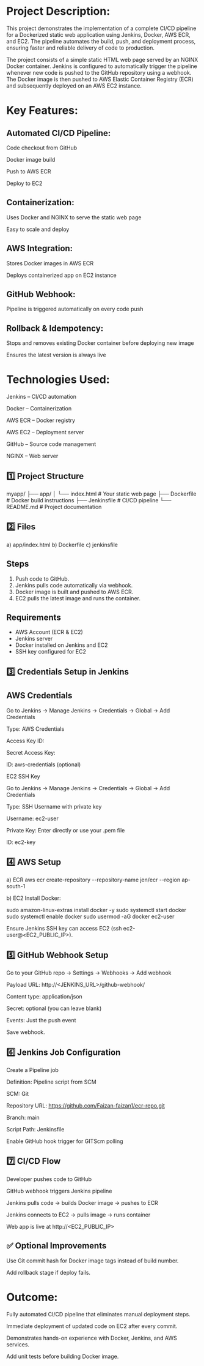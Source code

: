
# Project Description:

This project demonstrates the implementation of a complete CI/CD pipeline for a Dockerized static web application using Jenkins, Docker, AWS ECR, and EC2. The pipeline automates the build, push, and deployment process, ensuring faster and reliable delivery of code to production.

The project consists of a simple static HTML web page served by an NGINX Docker container. Jenkins is configured to automatically trigger the pipeline whenever new code is pushed to the GitHub repository using a webhook. The Docker image is then pushed to AWS Elastic Container Registry (ECR) and subsequently deployed on an AWS EC2 instance.

# Key Features:

## Automated CI/CD Pipeline:

Code checkout from GitHub

Docker image build

Push to AWS ECR

Deploy to EC2

## Containerization:

Uses Docker and NGINX to serve the static web page

Easy to scale and deploy

## AWS Integration:

Stores Docker images in AWS ECR

Deploys containerized app on EC2 instance

## GitHub Webhook:

Pipeline is triggered automatically on every code push

## Rollback & Idempotency:

Stops and removes existing Docker container before deploying new image

Ensures the latest version is always live

# Technologies Used:

Jenkins – CI/CD automation

Docker – Containerization

AWS ECR – Docker registry

AWS EC2 – Deployment server

GitHub – Source code management

NGINX – Web server



## 1️⃣ Project Structure

myapp/
├── app/
│   └── index.html        # Your static web page
├── Dockerfile            # Docker build instructions
├── Jenkinsfile           # CI/CD pipeline
└── README.md             # Project documentation



## 2️⃣ Files

a) app/index.html
b) Dockerfile
c) jenkinsfile



## Steps
1. Push code to GitHub.
2. Jenkins pulls code automatically via webhook.
3. Docker image is built and pushed to AWS ECR.
4. EC2 pulls the latest image and runs the container.

## Requirements
- AWS Account (ECR & EC2)
- Jenkins server
- Docker installed on Jenkins and EC2
- SSH key configured for EC2



## 3️⃣ Credentials Setup in Jenkins

## AWS Credentials

Go to Jenkins → Manage Jenkins → Credentials → Global → Add Credentials

Type: AWS Credentials

Access Key ID: <your AWS access key>

Secret Access Key: <your AWS secret key>

ID: aws-credentials (optional)

EC2 SSH Key

Go to Jenkins → Manage Jenkins → Credentials → Global → Add Credentials

Type: SSH Username with private key

Username: ec2-user

Private Key: Enter directly or use your .pem file

ID: ec2-key



## 4️⃣ AWS Setup

a) ECR
  aws ecr create-repository --repository-name jen/ecr --region ap-south-1

b) EC2
Install Docker:

sudo amazon-linux-extras install docker -y
sudo systemctl start docker
sudo systemctl enable docker
sudo usermod -aG docker ec2-user

Ensure Jenkins SSH key can access EC2 (ssh ec2-user@<EC2_PUBLIC_IP>).



## 5️⃣ GitHub Webhook Setup

  Go to your GitHub repo → Settings → Webhooks → Add webhook

  Payload URL: http://<JENKINS_URL>/github-webhook/

  Content type: application/json

  Secret: optional (you can leave blank)

  Events: Just the push event

  Save webhook.


## 6️⃣ Jenkins Job Configuration

  Create a Pipeline job

  Definition: Pipeline script from SCM

  SCM: Git

  Repository URL: https://github.com/Faizan-faizan1/ecr-repo.git

  Branch: main

  Script Path: Jenkinsfile

  Enable GitHub hook trigger for GITScm polling


## 7️⃣ CI/CD Flow

  Developer pushes code to GitHub

  GitHub webhook triggers Jenkins pipeline

  Jenkins pulls code → builds Docker image → pushes to ECR

  Jenkins connects to EC2 → pulls image → runs container

  Web app is live at http://<EC2_PUBLIC_IP>


## ✅ Optional Improvements

Use Git commit hash for Docker image tags instead of build number.

Add rollback stage if deploy fails.



# Outcome:

Fully automated CI/CD pipeline that eliminates manual deployment steps.

Immediate deployment of updated code on EC2 after every commit.

Demonstrates hands-on experience with Docker, Jenkins, and AWS services.

Add unit tests before building Docker image.
